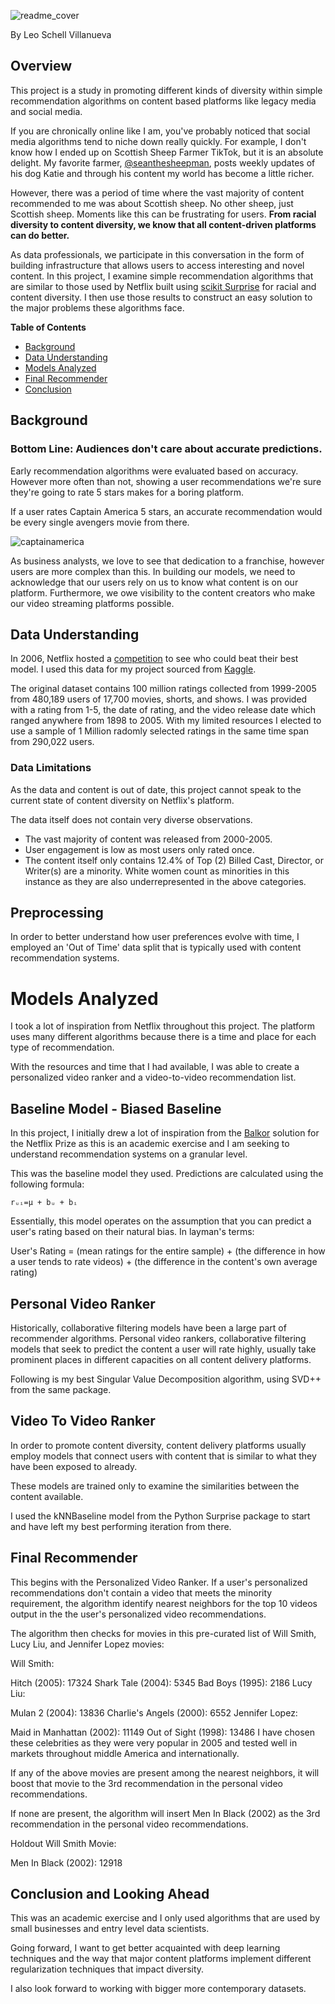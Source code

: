 ![readme_cover](https://github.com/leo-schell/IntentionalDiversity_RecSystems/assets/122314061/230bef90-8cb0-414f-9ee6-78a0354634cf)

By Leo Schell Villanueva

## Overview
This project is a study in promoting different kinds of diversity within simple recommendation algorithms on content based platforms like legacy media and social media.

If you are chronically online like I am, you've probably noticed that social media algorithms tend to niche down really quickly. For example, I don't know how I ended up on Scottish Sheep Farmer TikTok, but it is an absolute delight. My favorite farmer, [@seanthesheepman](https://www.tiktok.com/@seanthesheepman?lang=en), posts weekly updates of his dog Katie and through his content my world has become a little richer.

However, there was a period of time where the vast majority of content recommended to me was about Scottish sheep. No other sheep, just Scottish sheep. Moments like this can be frustrating for users. **From racial diversity to content diversity, we know that all content-driven platforms can do better.**

As data professionals, we participate in this conversation in the form of building infrastructure that allows users to access interesting and novel content. In this project, I examine simple recommendation algorithms that are similar to those used by Netflix built using [scikit Surprise](https://surpriselib.com/) for racial and content diversity. I then use those results to construct an easy solution to the major problems these algorithms face.

**Table of Contents**
- [Background](#background)
- [Data Understanding](#data-understanding)
- [Models Analyzed](#models-analyzed)
- [Final Recommender](#final-recommender)
- [Conclusion](#conclusion)

## Background
### Bottom Line: Audiences don't care about accurate predictions.

Early recommendation algorithms were evaluated based on accuracy. However more often than not, showing a user recommendations we're sure they're going to rate 5 stars makes for a boring platform.

If a user rates Captain America 5 stars, an accurate recommendation would be every single avengers movie from there. 

![captainamerica](https://github.com/leo-schell/IntentionalDiversity_RecSystems/assets/122314061/2a4377f9-f4d4-4ce3-9154-525ca2b7611b)

As business analysts, we love to see that dedication to a franchise, however users are more complex than this. In building our models, we need to acknowledge that our users rely on us to know what content is on our platform. Furthermore, we owe visibility to the content creators who make our video streaming platforms possible.

## Data Understanding
In 2006, Netflix hosted a [competition](https://en.wikipedia.org/wiki/Netflix_Prize) to see who could beat their best model. I used this data for my project sourced from [Kaggle](https://www.kaggle.com/datasets/netflix-inc/netflix-prize-data).

The original dataset contains 100 million ratings collected from 1999-2005 from 480,189 users of 17,700 movies, shorts, and shows. I was provided with a rating from 1-5, the date of rating, and the video release date which ranged anywhere from 1898 to 2005. With my limited resources I elected to use a sample of 1 Million radomly selected ratings in the same time span from 290,022 users.

### Data Limitations

As the data and content is out of date, this project cannot speak to the current state of content diversity on Netflix's platform. 

The data itself does not contain very diverse observations. 
- The vast majority of content was released from 2000-2005.
- User engagement is low as most users only rated once.
- The content itself only contains 12.4% of Top (2) Billed Cast, Director, or Writer(s) are a minority. White women count as minorities in this instance as they are also underrepresented in the above categories.

## Preprocessing

In order to better understand how user preferences evolve with time, I employed an 'Out of Time' data split that is typically used with content recommendation systems. 

# Models Analyzed

I took a lot of inspiration from Netflix throughout this project. The platform uses many different algorithms because there is a time and place for each type of recommendation. 

With the resources and time that I had available, I was able to create a personalized video ranker and a video-to-video recommendation list. 

## Baseline Model - Biased Baseline

In this project, I initially drew a lot of inspiration from the [Balkor](http://snap.stanford.edu/class/cs246-2015/slides/08-recsys2.pdf) solution for the Netflix Prize as this is an academic exercise and I am seeking to understand recommendation systems on a granular level.

This was the baseline model they used. Predictions are calculated using the following formula:

    rᵤᵢ=μ + bᵤ + bᵢ

Essentially, this model operates on the assumption that you can predict a user's rating based on their natural bias. In layman's terms:

User's Rating = (mean ratings for the entire sample) + (the difference in how a user tends to rate videos) + (the difference in the content's own average rating)


## Personal Video Ranker

Historically, collaborative filtering models have been a large part of recommender algorithms. Personal video rankers, collaborative filtering models that seek to predict the content a user will rate highly, usually take prominent places in different capacities on all content delivery platforms.

Following is my best Singular Value Decomposition algorithm, using SVD++ from the same package.

## Video To Video Ranker

In order to promote content diversity, content delivery platforms usually employ models that connect users with content that is similar to what they have been exposed to already.

These models are trained only to examine the similarities between the content available.

I used the kNNBaseline model from the Python Surprise package to start and have left my best performing iteration from there.

## Final Recommender

This begins with the Personalized Video Ranker. If a user's personalized recommendations don't contain a video that meets the minority requirement, the algorithm identify nearest neighbors for the top 10 videos output in the the user's personalized video recommendations.

The algorithm then checks for movies in this pre-curated list of Will Smith, Lucy Liu, and Jennifer Lopez movies:

Will Smith:

Hitch (2005): 17324
Shark Tale (2004): 5345
Bad Boys (1995): 2186
Lucy Liu:

Mulan 2 (2004): 13836
Charlie's Angels (2000): 6552
Jennifer Lopez:

Maid in Manhattan (2002): 11149
Out of Sight (1998): 13486
I have chosen these celebrities as they were very popular in 2005 and tested well in markets throughout middle America and internationally.

If any of the above movies are present among the nearest neighbors, it will boost that movie to the 3rd recommendation in the personal video recommendations.

If none are present, the algorithm will insert Men In Black (2002) as the 3rd recommendation in the personal video recommendations.

Holdout Will Smith Movie:

Men In Black (2002): 12918

## Conclusion and Looking Ahead

This was an academic exercise and I only used algorithms that are used by small businesses and entry level data scientists.

Going forward, I want to get better acquainted with deep learning techniques and the way that major content platforms implement different regularization techniques that impact diversity.

I also look forward to working with bigger more contemporary datasets.
